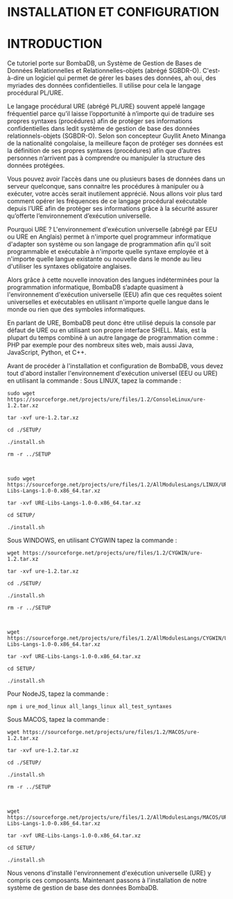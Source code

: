 # INSTALLATION ET CONFIGURATION
# INTRODUCTION
Ce tutoriel porte sur BombaDB, un Système de Gestion de Bases de Données Relationnelles et Relationnelles-objets (abrégé SGBDR-O). C'est-à-dire un logiciel qui permet de gérer les bases des données, ah oui, des myriades des données confidentielles. Il utilise pour cela le langage procédural PL/URE.

Le langage procédural URE (abrégé PL/URE) souvent appelé langage fréquentiel parce qu’il laisse l’opportunité à n’importe qui de traduire ses propres syntaxes (procédures) afin de protéger ses informations confidentielles dans ledit système de gestion de base des données relationnels-objets (SGBDR-O). Selon son concepteur Guyllit Aneto Minanga de la nationalité congolaise, la meilleure façon de protéger ses données est la définition de ses propres syntaxes (procédures) afin que d’autres personnes n’arrivent pas à comprendre ou manipuler la structure des données protégées.

Vous pouvez avoir l’accès dans une ou plusieurs bases de données dans un serveur quelconque, sans connaitre les procédures à manipuler ou à exécuter, votre accès serait inutilement apprécié. Nous allons voir plus tard comment opérer les fréquences de ce langage procédural exécutable depuis l’URE afin de protéger ses informations grâce à la sécurité assurer qu’offerte l’environnement d’exécution universelle.

Pourquoi URE ?
L'environnement d'exécution universelle (abrégé par EEU ou URE en Anglais) permet à n'importe quel programmeur informatique d'adapter son système ou son langage de programmation afin qu'il soit programmable et exécutable à n'importe quelle syntaxe employée et à n'importe quelle langue existante ou nouvelle dans le monde au lieu d'utiliser les syntaxes obligatoire anglaises.

Alors grâce à cette nouvelle innovation des langues indéterminées pour la programmation informatique, BombaDB s’adapte quasiment à l'environnement d'exécution universelle (EEU) afin que ces requêtes soient universelles et exécutables en utilisant n'importe quelle langue dans le monde ou rien que des symboles informatiques.

En parlant de URE, BombaDB peut donc être utilisé depuis la console par défaut de URE ou en utilisant son propre interface SHELL. Mais, est la plupart du temps combiné à un autre langage de programmation comme : PHP par exemple pour des nombreux sites web, mais aussi Java, JavaScript, Python, et C++.

Avant de procéder à l'installation et configuration de BombaDB, vous devez tout d'abord installer l'environnement d'exécution universel (EEU ou URE) en utilisant la commande :
Sous LINUX, tapez la commande :

```shell
sudo wget https://sourceforge.net/projects/ure/files/1.2/ConsoleLinux/ure-1.2.tar.xz

tar -xvf ure-1.2.tar.xz

cd ./SETUP/

./install.sh

rm -r ../SETUP



sudo wget https://sourceforge.net/projects/ure/files/1.2/AllModulesLangs/LINUX/URE-Libs-Langs-1.0-0.x86_64.tar.xz

tar -xvf URE-Libs-Langs-1.0-0.x86_64.tar.xz

cd SETUP/

./install.sh

```

Sous WINDOWS, en utilisant CYGWIN tapez la commande :
```shell
wget https://sourceforge.net/projects/ure/files/1.2/CYGWIN/ure-1.2.tar.xz

tar -xvf ure-1.2.tar.xz

cd ./SETUP/

./install.sh

rm -r ../SETUP



wget https://sourceforge.net/projects/ure/files/1.2/AllModulesLangs/CYGWIN/URE-Libs-Langs-1.0-0.x86_64.tar.xz

tar -xvf URE-Libs-Langs-1.0-0.x86_64.tar.xz

cd SETUP/

./install.sh

```

Pour NodeJS, tapez la commande  :
```shell
npm i ure_mod_linux all_langs_linux all_test_syntaxes
```
Sous MACOS, tapez la commande :
```shell
wget https://sourceforge.net/projects/ure/files/1.2/MACOS/ure-1.2.tar.xz

tar -xvf ure-1.2.tar.xz

cd ./SETUP/

./install.sh

rm -r ../SETUP



wget https://sourceforge.net/projects/ure/files/1.2/AllModulesLangs/MACOS/URE-Libs-Langs-1.0-0.x86_64.tar.xz

tar -xvf URE-Libs-Langs-1.0-0.x86_64.tar.xz

cd SETUP/

./install.sh

```

Nous venons d'installé l'environnement d'exécution universelle (URE) y compris ces composants. Maintenant passons à l'installation de notre système de gestion de base des données BombaDB.
